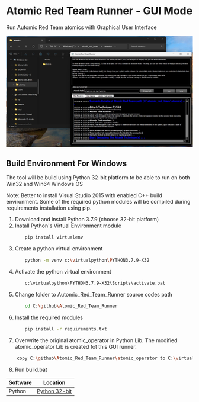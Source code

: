 # Atomic Red Team Runner - GUI Mode

Run Automic Red Team atomics with Graphical User Interface

![Alt text](UI/ART_Runner.jpg?raw=true "ART Runner")

## Build Environment For Windows
The tool will be build using Python 32-bit platform to be able to run on both Win32 and Win64 Windows OS

Note: Better to install Visual Studio 2015 with enabled C++ build environment. Some of the required python modules 
will be compiled during requirements installation using pip. 

1. Download and install Python 3.7.9 (choose 32-bit platform)
2. Install Python's Virtual Environment module
```sh
       pip install virtualenv
```
3. Create a python virtual environment
```sh
       python -m venv c:\virtualpython\PYTHON3.7.9-X32
```
4. Activate the python virtual environment
```sh
       c:\virtualpython\PYTHON3.7.9-X32\Scripts\activate.bat
```
5. Change folder to Automic_Red_Team_Runner source codes path
```sh
       cd C:\github\Atomic_Red_Team_Runner
```
6. Install the required modules
```sh
       pip install -r requirements.txt
```
7. Overwrite the original atomic_operator in Python Lib. The modified atomic_operator Lib is created fot this GUI runner.
```sh
    copy C:\github\Atomic_Red_Team_Runner\atomic_operator to C:\virtualpython\PYTHON3.7.9-X32\Lib\site-packages\atomic_operator
```
8. Run build.bat



| Software | Location |
| ------ | ------ |
| Python | [Python 32-bit][PlDb] |


[//]: # (These are reference links used in the body of this note and get stripped out when the markdown processor does its job. There is no need to format nicely because it shouldn't be seen. Thanks!)

   [PlDb]: <https://www.python.org/downloads/windows/>